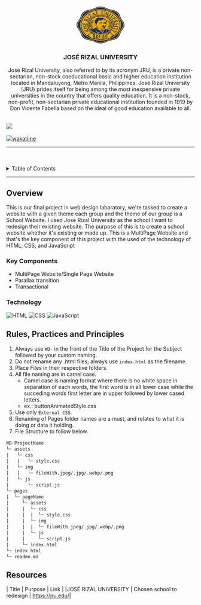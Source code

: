 <a name="readme-top">

<br/>

<br />
<div align="center">
  <a href="https://github.com/zyx-0314/">
  <!-- TODO: If you want to add logo or banner you can add it here -->
    <img src="./assets/img/LOGO.png" alt="JRU Logo" width="130" height="100">
  </a>
<!-- TODO: Change Title to the name of the title of your Project -->
  <h3 align="center">JOSÉ RIZAL UNIVERSITY</h3>
</div>
<!-- TODO: Make a short description -->
<div align="center">
  José Rizal University, also referred to by its acronym JRU, is a private non-sectarian, non-stock coeducational basic and higher education institution located in Mandaluyong, Metro Manila, Philippines. José Rizal University (JRU) prides itself for being among the most inexpensive private universities in the country that offers quality education. It is a non-stock, non-profit, non-sectarian private educational institution founded in 1919 by Don Vicente Fabella based on the ideal of good education available to all.
</div>

<br />

<!-- TODO: Change the zyx-0314 into your github username  -->
<!-- TODO: Change the WD-Template-Project into the same name of your folder -->
![](https://visit-counter.vercel.app/counter.png?page=zyx-0314/WD-Template-Project)

[![wakatime](https://wakatime.com/badge/user/2f0721b8-c310-4ff2-aaf3-092cc8bb6980/project/90e3944d-ba0e-4177-a427-f54b002e045d.svg)](https://wakatime.com/badge/user/2f0721b8-c310-4ff2-aaf3-092cc8bb6980/project/90e3944d-ba0e-4177-a427-f54b002e045d)

---

<br />
<br />

<!-- TODO: If you want to add more layers for your readme -->
<details>
  <summary>Table of Contents</summary>
  <ol>
    <li>
      <a href="#overview">Overview</a>
      <ol>
        <li>
          <a href="#key-components">Key Components</a>
        </li>
        <li>
          <a href="#technology">Technology</a>
        </li>
      </ol>
    </li>
    <li>
      <a href="#rule,-practices-and-principles">Rules, Practices and Principles</a>
    </li>
    <li>
      <a href="#resources">Resources</a>
    </li>
  </ol>
</details>

---

## Overview

<!-- TODO: To be changed -->
<!-- The following are just sample -->
This is our final project in web design labaratory, we're tasked to create a website with a given theme each group and the theme of our group is a School Website. I used Jose Rizal University as the school I want to redesign their existing website. The purpose of this is to create a school website whether it's existing or made up. This is a MultiPage Website and that's the key component of this project with the used of the technology of HTML, CSS, and JavaScript

### Key Components
<!-- TODO: List of Key Components -->
<!-- The following are just sample -->
- MultiPage Website/Single Page Website
- Parallax transition
- Transactional

### Technology
<!-- TODO: List of Technology Used -->
![HTML](https://img.shields.io/badge/HTML-E34F26?style=for-the-badge&logo=html5&logoColor=white)
![CSS](https://img.shields.io/badge/CSS-1572B6?style=for-the-badge&logo=css3&logoColor=white)
![JavaScript](https://img.shields.io/badge/JavaScript-F7DF1E?style=for-the-badge&logo=javascript&logoColor=white)

## Rules, Practices and Principles
1. Always use `WD-` in the front of the Title of the Project for the Subject followed by your custom naming.
2. Do not rename any .html files; always use `index.html` as the filename.
3. Place Files in their respective folders.
4. All file naming are in camel case.
   - Camel case is naming format where there is no white space in separation of each words, the first word is in all lower case while the succeding words first letter are in upper followed by lower cased letters.
   - ex.: buttonAnimatedStyle.css
5. Use only `External CSS`.
6. Renaming of Pages folder names are a must, and relates to what it is doing or data it holding.
7. File Structure to follow below.

```
WD-ProjectName
└─ assets
|   └─ css
|   |   └─ style.css
|   └─ img
|   |   └─ fileWith.jpeg/.jpg/.webp/.png
|   └─ js
|       └─ script.js
└─ pages
|  └─ pageName
|     └─ assets
|     |  └─ css
|     |  |  └─ style.css
|     |  └─ img
|     |  |  └─ fileWith.jpeg/.jpg/.webp/.png
|     |  └─ js
|     |     └─ script.js
|     └─ index.html
└─ index.html
└─ readme.md
```

## Resources

<!-- TODO: Add References -->
| Title | Purpose | Link |
|JOSÉ RIZAL UNIVERSITY | Chosen school to redesign | https://jru.edu/|
